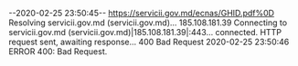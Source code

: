 --2020-02-25 23:50:45--  https://servicii.gov.md/ecnas/GHID.pdf%0D
Resolving servicii.gov.md (servicii.gov.md)... 185.108.181.39
Connecting to servicii.gov.md (servicii.gov.md)|185.108.181.39|:443... connected.
HTTP request sent, awaiting response... 400 Bad Request
2020-02-25 23:50:46 ERROR 400: Bad Request.

